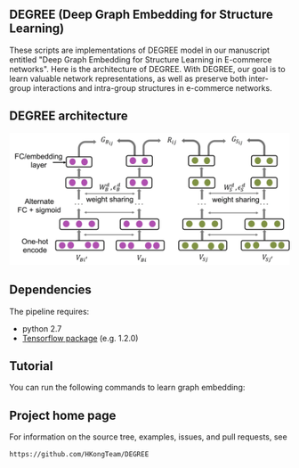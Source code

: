## DEGREE (Deep Graph Embedding for Structure Learning)

These scripts are implementations of DEGREE model in our manuscript entitled "Deep Graph Embedding for Structure Learning in E-commerce networks". Here is the architecture of DEGREE. With DEGREE, our goal is to learn valuable network representations, as well as preserve both inter-group interactions and intra-group structures in e-commerce networks. 

## DEGREE architecture <a name=DEGREE_architecture> </a>

![alt_text][architecture]

[architecture]: ./multi-DNN.jpg


## Dependencies

The pipeline requires:

* python 2.7 
* [Tensorflow package](https://www.tensorflow.org) (e.g. 1.2.0) 

## Tutorial

You can run the following commands to learn graph embedding:

## Project home page

For information on the source tree, examples, issues, and pull requests, see

    https://github.com/HKongTeam/DEGREE
